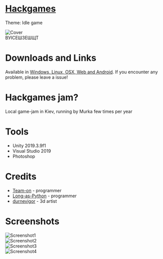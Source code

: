 # [Hackgames](https://www.facebook.com/hackgames.in.ua)
Theme: Idle game  

![Cover](Screenshots/Cover.png)  
ВУІСЕШЗЕШЩТ

# Downloads and Links
Available in [Windows, Linux, OSX, Web and Android](https://teamon.itch.io/this-is-mutaaant). If you encounter any problem, please leave a issue!

# Hackgames jam?
Local game-jam in Kiev, running by Murka few times per year

# Tools
 * Unity 2019.3.9f1
 * Visual Studio 2019
 * Photoshop

# Credits
 * [Team-on](https://github.com/Team-on) - programmer
 * [Long-as-Python](https://github.com/Long-as-Python) - programmer
 * [durnevigor](https://sketchfab.com/durnevigor) - 3d artist

# Screenshots
![Screenshot1](Screenshots/1.jpg)  
![Screenshot2](Screenshots/2.jpg)  
![Screenshot3](Screenshots/3.jpg)  
![Screenshot4](Screenshots/4.jpg)  
